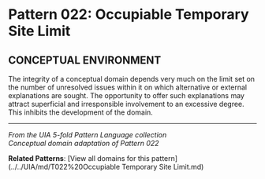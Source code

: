 # Pattern 022: Occupiable Temporary Site Limit

## CONCEPTUAL ENVIRONMENT

The integrity of a conceptual domain depends very much on the limit set on the number of unresolved issues within it on which alternative or external explanations are sought. The opportunity to offer such explanations may attract superficial and irresponsible involvement to an excessive degree. This inhibits the development of the domain.

---

*From the UIA 5-fold Pattern Language collection*  
*Conceptual domain adaptation of Pattern 022*

**Related Patterns**: [View all domains for this pattern](../../UIA/md/T022%20Occupiable Temporary Site Limit.md)
